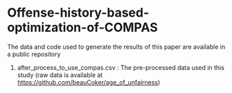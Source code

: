# Offense-history-based-optimization-of-COMPAS
The data and code used to generate the results of this paper are available in a public repository

1. after_process_to_use_compas.csv : The pre-processed data used in this study (raw data is available at https://github.com/beauCoker/age_of_unfairness)
